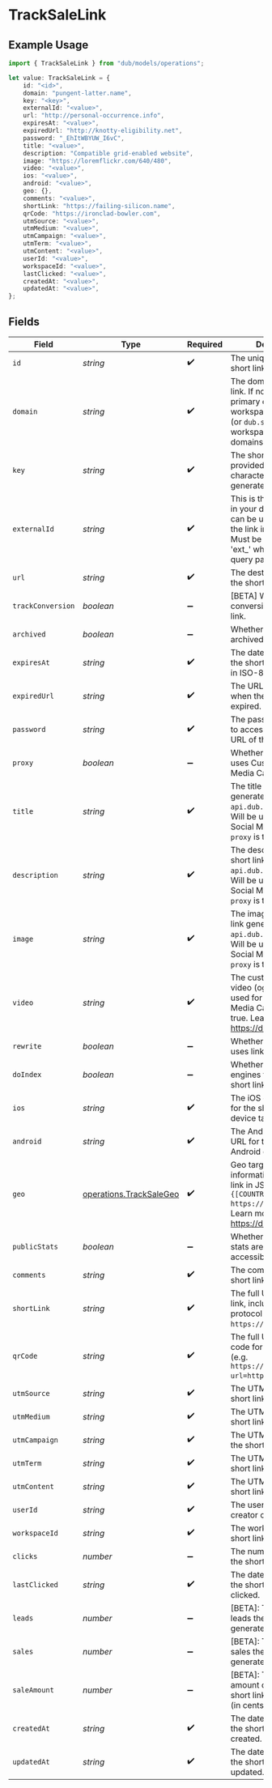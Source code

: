 # TrackSaleLink

## Example Usage

```typescript
import { TrackSaleLink } from "dub/models/operations";

let value: TrackSaleLink = {
    id: "<id>",
    domain: "pungent-latter.name",
    key: "<key>",
    externalId: "<value>",
    url: "http://personal-occurrence.info",
    expiresAt: "<value>",
    expiredUrl: "http://knotty-eligibility.net",
    password: "_EhItWBYUW_I6vC",
    title: "<value>",
    description: "Compatible grid-enabled website",
    image: "https://loremflickr.com/640/480",
    video: "<value>",
    ios: "<value>",
    android: "<value>",
    geo: {},
    comments: "<value>",
    shortLink: "https://failing-silicon.name",
    qrCode: "https://ironclad-bowler.com",
    utmSource: "<value>",
    utmMedium: "<value>",
    utmCampaign: "<value>",
    utmTerm: "<value>",
    utmContent: "<value>",
    userId: "<value>",
    workspaceId: "<value>",
    lastClicked: "<value>",
    createdAt: "<value>",
    updatedAt: "<value>",
};
```

## Fields

| Field                                                                                                                                                                  | Type                                                                                                                                                                   | Required                                                                                                                                                               | Description                                                                                                                                                            |
| ---------------------------------------------------------------------------------------------------------------------------------------------------------------------- | ---------------------------------------------------------------------------------------------------------------------------------------------------------------------- | ---------------------------------------------------------------------------------------------------------------------------------------------------------------------- | ---------------------------------------------------------------------------------------------------------------------------------------------------------------------- |
| `id`                                                                                                                                                                   | *string*                                                                                                                                                               | :heavy_check_mark:                                                                                                                                                     | The unique ID of the short link.                                                                                                                                       |
| `domain`                                                                                                                                                               | *string*                                                                                                                                                               | :heavy_check_mark:                                                                                                                                                     | The domain of the short link. If not provided, the primary domain for the workspace will be used (or `dub.sh` if the workspace has no domains).                        |
| `key`                                                                                                                                                                  | *string*                                                                                                                                                               | :heavy_check_mark:                                                                                                                                                     | The short link slug. If not provided, a random 7-character slug will be generated.                                                                                     |
| `externalId`                                                                                                                                                           | *string*                                                                                                                                                               | :heavy_check_mark:                                                                                                                                                     | This is the ID of the link in your database. If set, it can be used to identify the link in the future. Must be prefixed with 'ext_' when passed as a query parameter. |
| `url`                                                                                                                                                                  | *string*                                                                                                                                                               | :heavy_check_mark:                                                                                                                                                     | The destination URL of the short link.                                                                                                                                 |
| `trackConversion`                                                                                                                                                      | *boolean*                                                                                                                                                              | :heavy_minus_sign:                                                                                                                                                     | [BETA] Whether to track conversions for the short link.                                                                                                                |
| `archived`                                                                                                                                                             | *boolean*                                                                                                                                                              | :heavy_minus_sign:                                                                                                                                                     | Whether the short link is archived.                                                                                                                                    |
| `expiresAt`                                                                                                                                                            | *string*                                                                                                                                                               | :heavy_check_mark:                                                                                                                                                     | The date and time when the short link will expire in ISO-8601 format.                                                                                                  |
| `expiredUrl`                                                                                                                                                           | *string*                                                                                                                                                               | :heavy_check_mark:                                                                                                                                                     | The URL to redirect to when the short link has expired.                                                                                                                |
| `password`                                                                                                                                                             | *string*                                                                                                                                                               | :heavy_check_mark:                                                                                                                                                     | The password required to access the destination URL of the short link.                                                                                                 |
| `proxy`                                                                                                                                                                | *boolean*                                                                                                                                                              | :heavy_minus_sign:                                                                                                                                                     | Whether the short link uses Custom Social Media Cards feature.                                                                                                         |
| `title`                                                                                                                                                                | *string*                                                                                                                                                               | :heavy_check_mark:                                                                                                                                                     | The title of the short link generated via `api.dub.co/metatags`. Will be used for Custom Social Media Cards if `proxy` is true.                                        |
| `description`                                                                                                                                                          | *string*                                                                                                                                                               | :heavy_check_mark:                                                                                                                                                     | The description of the short link generated via `api.dub.co/metatags`. Will be used for Custom Social Media Cards if `proxy` is true.                                  |
| `image`                                                                                                                                                                | *string*                                                                                                                                                               | :heavy_check_mark:                                                                                                                                                     | The image of the short link generated via `api.dub.co/metatags`. Will be used for Custom Social Media Cards if `proxy` is true.                                        |
| `video`                                                                                                                                                                | *string*                                                                                                                                                               | :heavy_check_mark:                                                                                                                                                     | The custom link preview video (og:video). Will be used for Custom Social Media Cards if `proxy` is true. Learn more: https://d.to/og                                   |
| `rewrite`                                                                                                                                                              | *boolean*                                                                                                                                                              | :heavy_minus_sign:                                                                                                                                                     | Whether the short link uses link cloaking.                                                                                                                             |
| `doIndex`                                                                                                                                                              | *boolean*                                                                                                                                                              | :heavy_minus_sign:                                                                                                                                                     | Whether to allow search engines to index the short link.                                                                                                               |
| `ios`                                                                                                                                                                  | *string*                                                                                                                                                               | :heavy_check_mark:                                                                                                                                                     | The iOS destination URL for the short link for iOS device targeting.                                                                                                   |
| `android`                                                                                                                                                              | *string*                                                                                                                                                               | :heavy_check_mark:                                                                                                                                                     | The Android destination URL for the short link for Android device targeting.                                                                                           |
| `geo`                                                                                                                                                                  | [operations.TrackSaleGeo](../../models/operations/tracksalegeo.md)                                                                                                     | :heavy_check_mark:                                                                                                                                                     | Geo targeting information for the short link in JSON format `{[COUNTRY]: https://example.com }`. Learn more: https://d.to/geo                                          |
| `publicStats`                                                                                                                                                          | *boolean*                                                                                                                                                              | :heavy_minus_sign:                                                                                                                                                     | Whether the short link's stats are publicly accessible.                                                                                                                |
| `comments`                                                                                                                                                             | *string*                                                                                                                                                               | :heavy_check_mark:                                                                                                                                                     | The comments for the short link.                                                                                                                                       |
| `shortLink`                                                                                                                                                            | *string*                                                                                                                                                               | :heavy_check_mark:                                                                                                                                                     | The full URL of the short link, including the https protocol (e.g. `https://dub.sh/try`).                                                                              |
| `qrCode`                                                                                                                                                               | *string*                                                                                                                                                               | :heavy_check_mark:                                                                                                                                                     | The full URL of the QR code for the short link (e.g. `https://api.dub.co/qr?url=https://dub.sh/try`).                                                                  |
| `utmSource`                                                                                                                                                            | *string*                                                                                                                                                               | :heavy_check_mark:                                                                                                                                                     | The UTM source of the short link.                                                                                                                                      |
| `utmMedium`                                                                                                                                                            | *string*                                                                                                                                                               | :heavy_check_mark:                                                                                                                                                     | The UTM medium of the short link.                                                                                                                                      |
| `utmCampaign`                                                                                                                                                          | *string*                                                                                                                                                               | :heavy_check_mark:                                                                                                                                                     | The UTM campaign of the short link.                                                                                                                                    |
| `utmTerm`                                                                                                                                                              | *string*                                                                                                                                                               | :heavy_check_mark:                                                                                                                                                     | The UTM term of the short link.                                                                                                                                        |
| `utmContent`                                                                                                                                                           | *string*                                                                                                                                                               | :heavy_check_mark:                                                                                                                                                     | The UTM content of the short link.                                                                                                                                     |
| `userId`                                                                                                                                                               | *string*                                                                                                                                                               | :heavy_check_mark:                                                                                                                                                     | The user ID of the creator of the short link.                                                                                                                          |
| `workspaceId`                                                                                                                                                          | *string*                                                                                                                                                               | :heavy_check_mark:                                                                                                                                                     | The workspace ID of the short link.                                                                                                                                    |
| `clicks`                                                                                                                                                               | *number*                                                                                                                                                               | :heavy_minus_sign:                                                                                                                                                     | The number of clicks on the short link.                                                                                                                                |
| `lastClicked`                                                                                                                                                          | *string*                                                                                                                                                               | :heavy_check_mark:                                                                                                                                                     | The date and time when the short link was last clicked.                                                                                                                |
| `leads`                                                                                                                                                                | *number*                                                                                                                                                               | :heavy_minus_sign:                                                                                                                                                     | [BETA]: The number of leads the short links has generated.                                                                                                             |
| `sales`                                                                                                                                                                | *number*                                                                                                                                                               | :heavy_minus_sign:                                                                                                                                                     | [BETA]: The number of sales the short links has generated.                                                                                                             |
| `saleAmount`                                                                                                                                                           | *number*                                                                                                                                                               | :heavy_minus_sign:                                                                                                                                                     | [BETA]: The total dollar amount of sales the short links has generated (in cents).                                                                                     |
| `createdAt`                                                                                                                                                            | *string*                                                                                                                                                               | :heavy_check_mark:                                                                                                                                                     | The date and time when the short link was created.                                                                                                                     |
| `updatedAt`                                                                                                                                                            | *string*                                                                                                                                                               | :heavy_check_mark:                                                                                                                                                     | The date and time when the short link was last updated.                                                                                                                |